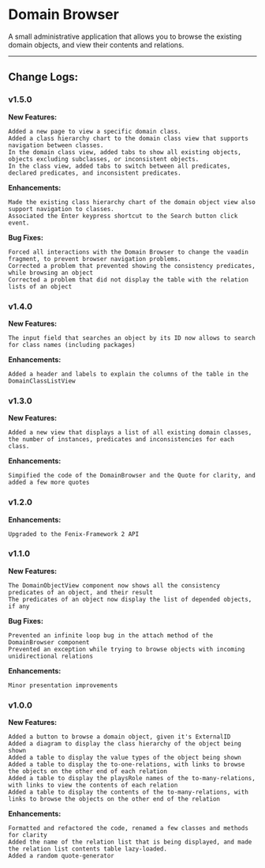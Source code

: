 # Domain Browser

A small administrative application that allows you to browse the existing domain objects, and view their contents and relations.

---
## Change Logs:

### v1.5.0

**New Features:**  

	Added a new page to view a specific domain class.
	Added a class hierarchy chart to the domain class view that supports navigation between classes.
	In the domain class view, added tabs to show all existing objects, objects excluding subclasses, or inconsistent objects.
	In the class view, added tabs to switch between all predicates, declared predicates, and inconsistent predicates.

**Enhancements:**  

	Made the existing class hierarchy chart of the domain object view also support navigation to classes.
	Associated the Enter keypress shortcut to the Search button click event.
	
**Bug Fixes:** 

	Forced all interactions with the Domain Browser to change the vaadin fragment, to prevent browser navigation problems.
	Corrected a problem that prevented showing the consistency predicates, while browsing an object
	Corrected a problem that did not display the table with the relation lists of an object



### v1.4.0

**New Features:**

	The input field that searches an object by its ID now allows to search for class names (including packages)  

**Enhancements:**

	Added a header and labels to explain the columns of the table in the DomainClassListView  



### v1.3.0

**New Features:**

	Added a new view that displays a list of all existing domain classes, the number of instances, predicates and inconsistencies for each class.  

**Enhancements:**

	Simpified the code of the DomainBrowser and the Quote for clarity, and added a few more quotes  



### v1.2.0  
**Enhancements:**

	Upgraded to the Fenix-Framework 2 API

### v1.1.0

**New Features:**

	The DomainObjectView component now shows all the consistency predicates of an object, and their result  
	The predicates of an object now display the list of depended objects, if any  

**Bug Fixes:**

	Prevented an infinite loop bug in the attach method of the DomainBrowser component  
	Prevented an exception while trying to browse objects with incoming unidirectional relations  

**Enhancements:**

	Minor presentation improvements  



### v1.0.0

**New Features:**

	Added a button to browse a domain object, given it's ExternalID  
	Added a diagram to display the class hierarchy of the object being shown  
	Added a table to display the value types of the object being shown  
	Added a table to display the to-one-relations, with links to browse the objects on the other end of each relation  
	Added a table to display the playsRole names of the to-many-relations, with links to view the contents of each relation  
	Added a table to display the contents of the to-many-relations, with links to browse the objects on the other end of the relation  

**Enhancements:**

	Formatted and refactored the code, renamed a few classes and methods for clarity  
	Added the name of the relation list that is being displayed, and made the relation list contents table lazy-loaded.  
	Added a random quote-generator  

